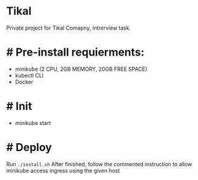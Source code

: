 # Tikal
Private project for Tikal Comapny, intrerview task.

# # Pre-install requierments:
- minikube (2 CPU, 2GB MEMORY, 20GB FREE SPACE)
- kubectl CLI
- Docker

# # Init
- minikube start

# # Deploy
Run ```./install.sh```
After finished, follow the commented instruction to allow minikube access ingress using the given host
